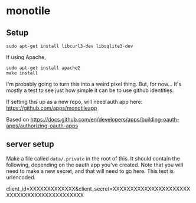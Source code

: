 # monotile

## Setup

```
sudo apt-get install libcurl3-dev libsqlite3-dev
```

If using Apache,

```
sudo apt-get install apache2
make install
```

I'm probably going to turn this into a weird pixel thing.  But, for now... It's mostly a test to see just how simple it can be to use github identities.

If setting this up as a new repo, will need auth app here: https://github.com/apps/monotileapp

Based on https://docs.github.com/en/developers/apps/building-oauth-apps/authorizing-oauth-apps

## server setup

Make a file called `data/.private` in the root of this.  It should contain the following, depending on the oauth app you've created.  Note that you will need to make a new secret, and that will need to go here.  This text is urlencoded.

client_id=XXXXXXXXXXXXX&client_secret=XXXXXXXXXXXXXXXXXXXXXXXXXXXXXXXXXXXXXXXXXXXX

